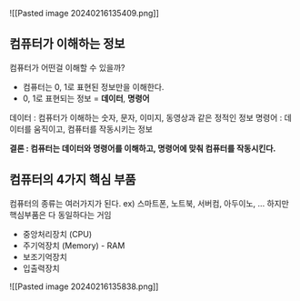 ![[Pasted image 20240216135409.png]]

## 컴퓨터가 이해하는 정보

컴퓨터가 어떤걸 이해할 수 있을까?
- 컴퓨터는 0, 1로 표현된 정보만을 이해한다.
- 0, 1로 표현되는 정보 = **데이터**, **명령어**

데이터 : 컴퓨터가 이해하는 숫자, 문자, 이미지, 동영상과 같은 정적인 정보
명령어 : 데이터를 움직이고, 컴퓨터를 작동시키는 정보

**결론 : 컴퓨터는 데이터와 명령어를 이해하고, 명령어에 맞춰 컴퓨터를 작동시킨다.**


## 컴퓨터의 4가지 핵심 부품

컴퓨터의 종류는 여러가지가 된다. ex) 스마트폰, 노트북, 서버컴, 아두이노, ...
하지만 핵심부품은 다 동일하다는 거임

- 중앙처리장치 (CPU)
- 주기억장치 (Memory) - RAM
- 보조기억장치
- 입출력장치

![[Pasted image 20240216135838.png]]

